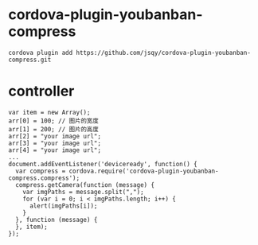 # cordova-plugin-youbanban-compress
    cordova plugin add https://github.com/jsqy/cordova-plugin-youbanban-compress.git
# controller
    var item = new Array();
    arr[0] = 100; // 图片的宽度
    arr[1] = 200; // 图片的高度
    arr[2] = "your image url";
    arr[3] = "your image url";
    arr[4] = "your image url";
    ...
    document.addEventListener('deviceready', function() {
      var compress = cordova.require('cordova-plugin-youbanban-compress.compress');
      compress.getCamera(function (message) {
        var imgPaths = message.split(",");
        for (var i = 0; i < imgPaths.length; i++) {
          alert(imgPaths[i]);
        }
      }, function (message) {
      }, item);
    });
